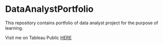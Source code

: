 # DataAnalystPortfolio
This repository contains portfolio of data analyst project for the purpose of learning.

Visit me on Tableau Public [HERE](https://public.tableau.com/app/profile/shofi.shohwati)

